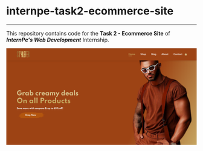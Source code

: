 # internpe-task2-ecommerce-site
---
This repository contains code for the **Task 2 - Ecommerce Site** of ***InternPe's Web Development*** Internship.

![STYLEFER](stylefer.png)